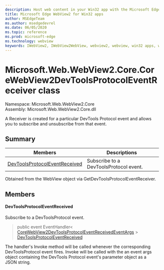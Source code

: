 ```yaml
---
description: Host web content in your Win32 app with the Microsoft Edge WebView2 control
title: Microsoft Edge WebView2 for Win32 apps
author: MSEdgeTeam
ms.author: msedgedevrel
ms.date: 06/05/2020
ms.topic: reference
ms.prod: microsoft-edge
ms.technology: webview
keywords: IWebView2, IWebView2WebView, webview2, webview, win32 apps, win32, edge, ICoreWebView2, ICoreWebView2Controller, browser control, edge html
---
```


# Microsoft.Web.WebView2.Core.CoreWebView2DevToolsProtocolEventReceiver class 

Namespace: Microsoft.Web.WebView2.Core\
Assembly: Microsoft.Web.WebView2.Core.dll

A Receiver is created for a particular DevTools Protocol event and allows you to subscribe and unsubscribe from that event.

## Summary

 Members                        | Descriptions
--------------------------------|---------------------------------------------
[DevToolsProtocolEventReceived](#devtoolsprotocoleventreceived) | Subscribe to a DevToolsProtocol event.

Obtained from the WebView object via GetDevToolsProtocolEventReceiver.

## Members

#### DevToolsProtocolEventReceived 

Subscribe to a DevToolsProtocol event.

> public event EventHandler< [CoreWebView2DevToolsProtocolEventReceivedEventArgs](microsoft-web-webview2-core-corewebview2devtoolsprotocoleventreceivedeventargs.md) > [DevToolsProtocolEventReceived](#devtoolsprotocoleventreceived)

The handler's Invoke method will be called whenever the corresponding DevToolsProtocol event fires. Invoke will be called with the an event args object containing the DevTools Protocol event's parameter object as a JSON string.

